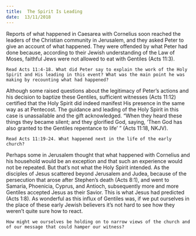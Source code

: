 ```yaml
---
title:  The Spirit Is Leading
date:  13/11/2018
---
```


Reports of what happened in Caesarea with Cornelius soon reached the leaders of the Christian community in Jerusalem, and they asked Peter to give an account of what happened. They were offended by what Peter had done because, according to their Jewish understanding of the Law of Moses, faithful Jews were not allowed to eat with Gentiles (Acts 11:3).

`Read Acts 11:4-18. What did Peter say to explain the work of the Holy Spirit and His leading in this event? What was the main point he was making by recounting what had happened?`

Although some raised questions about the legitimacy of Peter’s actions and his decision to baptize these Gentiles, sufficient witnesses (Acts 11:12) certified that the Holy Spirit did indeed manifest His presence in the same way as at Pentecost. The guidance and leading of the Holy Spirit in this case is unassailable and the gift acknowledged. “When they heard these things they became silent; and they glorified God, saying, ‘Then God has also granted to the Gentiles repentance to life’ ” (Acts 11:18, NKJV).

`Read Acts 11:19-24. What happened next in the life of the early church?`

Perhaps some in Jerusalem thought that what happened with Cornelius and his household would be an exception and that such an experience would not be repeated. But that’s not what the Holy Spirit intended. As the disciples of Jesus scattered beyond Jerusalem and Judea, because of the persecution that arose after Stephen’s death (Acts 8:1), and went to Samaria, Phoenicia, Cyprus, and Antioch, subsequently more and more Gentiles accepted Jesus as their Savior. This is what Jesus had predicted (Acts 1:8). As wonderful as this influx of Gentiles was, if we put ourselves in the place of these early Jewish believers it’s not hard to see how they weren’t quite sure how to react.

`How might we ourselves be holding on to narrow views of the church and of our message that could hamper our witness?`
